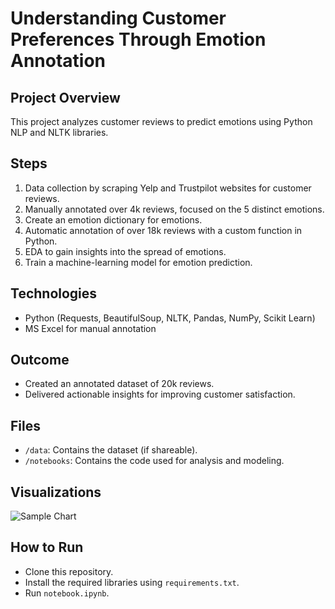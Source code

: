 # Understanding Customer Preferences Through Emotion Annotation
## Project Overview
This project analyzes customer reviews to predict emotions using Python NLP and NLTK libraries.

## Steps
1. Data collection by scraping Yelp and Trustpilot websites for customer reviews.
2. Manually annotated over 4k reviews, focused on the 5 distinct emotions.
3. Create an emotion dictionary for emotions.
4. Automatic annotation of over 18k reviews with a custom function in Python.
5. EDA to gain insights into the spread of emotions.
6. Train a machine-learning model for emotion prediction.

## Technologies
- Python (Requests, BeautifulSoup, NLTK, Pandas, NumPy, Scikit Learn)
- MS Excel for manual annotation

## Outcome
- Created an annotated dataset of 20k reviews.
- Delivered actionable insights for improving customer satisfaction.

## Files
- `/data`: Contains the dataset (if shareable).
- `/notebooks`: Contains the code used for analysis and modeling.

## Visualizations
![Sample Chart](path/to/your/chart.png)

## How to Run
- Clone this repository.
- Install the required libraries using `requirements.txt`.
- Run `notebook.ipynb`.

